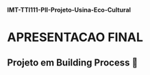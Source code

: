 __IMT-TTI111-PII-Projeto-Usina-Eco-Cultural__
# APRESENTACAO FINAL

## Projeto em Building Process 🚧
